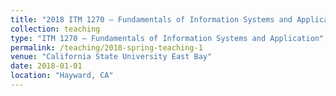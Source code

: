 ```yaml
---
title: "2018 ITM 1270 – Fundamentals of Information Systems and Application"
collection: teaching
type: "ITM 1270 – Fundamentals of Information Systems and Application"
permalink: /teaching/2018-spring-teaching-1
venue: "California State University East Bay"
date: 2018-01-01
location: "Hayward, CA"
---
```


